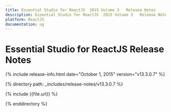 ```yaml
---
title: Essential Studio for ReactJS  2015 Volume 3   Release Notes  
description: Essential Studio for ReactJS  2015 Volume 3   Release Notes  
platform: ReactJS
documentation: ug
---
```


# Essential Studio for ReactJS  Release Notes  

{% include release-info.html date="October 1, 2015"  version="v13.3.0.7" %} 


{% directory path: _includes/release-notes/v13.3.0.7 %}

{% include {{file.url}} %}

{% enddirectory %}